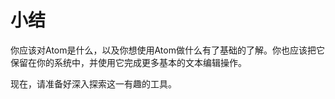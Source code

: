 <!-- 译者：Github@wizardforcel -->

# 小结 #

你应该对Atom是什么，以及你想使用Atom做什么有了基础的了解。你也应该把它保留在你的系统中，并使用它完成更多基本的文本编辑操作。

现在，请准备好深入探索这一有趣的工具。